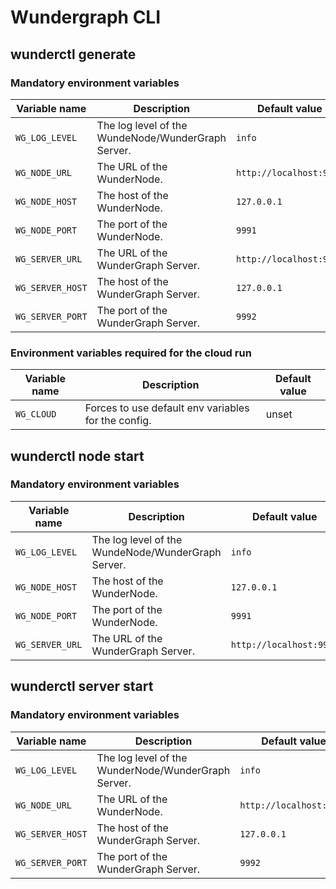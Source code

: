 # Wundergraph CLI

## wunderctl generate

### Mandatory environment variables

| Variable name    | Description                                        | Default value           |
| ---------------- | -------------------------------------------------- | ----------------------- |
| `WG_LOG_LEVEL`   | The log level of the WundeNode/WunderGraph Server. | `info`                  |
| `WG_NODE_URL`    | The URL of the WunderNode.                         | `http://localhost:9991` |
| `WG_NODE_HOST`   | The host of the WunderNode.                        | `127.0.0.1`             |
| `WG_NODE_PORT`   | The port of the WunderNode.                        | `9991`                  |
| `WG_SERVER_URL`  | The URL of the WunderGraph Server.                 | `http://localhost:9992` |
| `WG_SERVER_HOST` | The host of the WunderGraph Server.                | `127.0.0.1`             |
| `WG_SERVER_PORT` | The port of the WunderGraph Server.                | `9992`                  |

### Environment variables required for the cloud run

| Variable name | Description                                         | Default value |
| ------------- | --------------------------------------------------- | ------------- |
| `WG_CLOUD`    | Forces to use default env variables for the config. | unset         |

## wunderctl node start

### Mandatory environment variables

| Variable name   | Description                                        | Default value           |
| --------------- | -------------------------------------------------- | ----------------------- |
| `WG_LOG_LEVEL`  | The log level of the WundeNode/WunderGraph Server. | `info`                  |
| `WG_NODE_HOST`  | The host of the WunderNode.                        | `127.0.0.1`             |
| `WG_NODE_PORT`  | The port of the WunderNode.                        | `9991`                  |
| `WG_SERVER_URL` | The URL of the WunderGraph Server.                 | `http://localhost:9992` |

## wunderctl server start

### Mandatory environment variables

| Variable name    | Description                                         | Default value           |
| ---------------- | --------------------------------------------------- | ----------------------- |
| `WG_LOG_LEVEL`   | The log level of the WunderNode/WunderGraph Server. | `info`                  |
| `WG_NODE_URL`    | The URL of the WunderNode.                          | `http://localhost:9991` |
| `WG_SERVER_HOST` | The host of the WunderGraph Server.                 | `127.0.0.1`             |
| `WG_SERVER_PORT` | The port of the WunderGraph Server.                 | `9992`                  |
